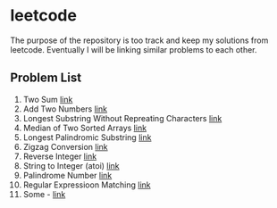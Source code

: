 # leetcode

The purpose of the repository is too track and keep my solutions from leetcode. Eventually I will be linking similar problems to each other.

## Problem List

1. Two Sum [link](problems/cpp/p0001.cpp)
2. Add Two Numbers [link](problems/cpp/p0002.cpp)
3. Longest Substring Without Repreating Characters [link](/problems//cpp/p0003.cpp)
4. Median of Two Sorted Arrays [link](/problems/cpp/p0004.cpp)
5. Longest Palindromic Substring [link](/problems/cpp/p0005.cpp)
6. Zigzag Conversion [link](/problems/cpp/p0006.cpp)
7. Reverse Integer [link](/problems/cpp//p0007.cpp)
8. String to Integer (atoi) [link](/problems//cpp/p0008.cpp)
9. Palindrome Number [link](/problems//cpp//p0009.cpp)
10. Regular Expressioon Matching [link](/problems/cpp/p0010.cpp)
11. Some - [link](/problems/cpp/p0011.cpp)